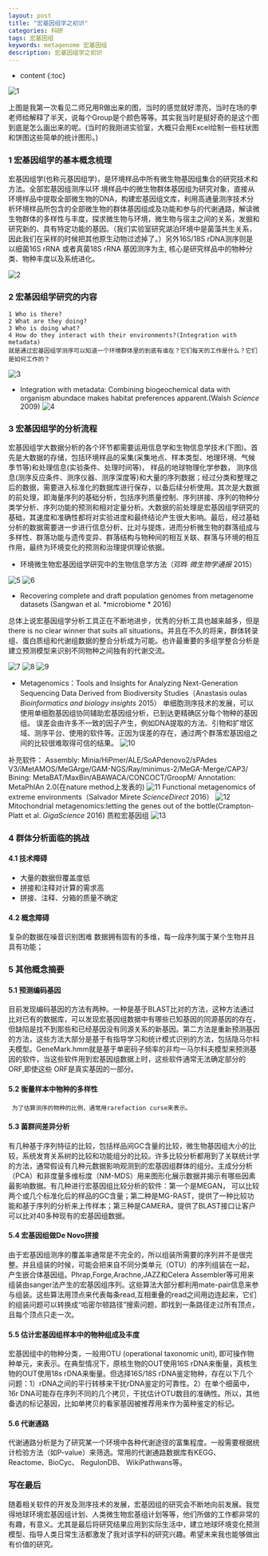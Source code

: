 ```yaml
---
layout: post
title: "宏基因组学之初识"
categories: 科研
tags: 宏基因组
keywords: metagenome 宏基因组
description: 宏基因组学之初识
---
```


* content
{:toc}

![1](http://o7zaxp1i2.bkt.clouddn.com/1.jpg)

上图是我第一次看见二师兄用R做出来的图，当时的感觉就好漂亮，当时在场的李老师给解释了半天，说每个Group是个颜色等等。其实我当时是挺好奇的是这个图到底是怎么画出来的呢。(当时的我刚进实验室，大概只会用Excel绘制一些柱状图和饼图这些简单的统计图形。)



     
### 1 宏基因组学的基本概念梳理

宏基因组学(也称元基因组学)，是环境样品中所有微生物基因组集合的研究技术和方法。全部宏基因组测序以环
境样品中的微生物群体基因组为研究对象，直接从环境样品中提取全部微生物的DNA，构建宏基因组文库，利用高通量测序技术分析环境样品所包含的全部微生物的群体基因组成及功能和参与的代谢通路，解读微生物群体的多样性与丰度，探求微生物与环境，微生物与宿主之间的关系，发掘和研究新的、具有特定功能的基因。（我们实验室研究湖泊环境中是菌藻共生关系，因此我们在采样的时候把其他原生动物过滤掉了。）另外16S/18S 
rDNA测序则是以细菌16S rRNA 或者真菌18S rRNA 基因测序为主,
核心是研究样品中的物种分类、物种丰度以及系统进化。

![2](http://o7zaxp1i2.bkt.clouddn.com/process_of_metagenomics.jpg)

### 2 宏基因组学研究的内容
    1 Who is there? 
    2 What are they doing? 
    3 Who is doing what? 
    4 How do they interact with their environments?(Integration with metadata) 
    就是通过宏基因组学测序可以知道一个环境群体里的到底有谁在？它们每天的工作是什么？它们是如何工作的？
	
![3](http://o7zaxp1i2.bkt.clouddn.com/mg.jpg)

- Integration with metadata:
Combining biogeochemical data with organism abundace makes habitat preferences apparent.(Walsh *Science* 2009)
![4](http://o7zaxp1i2.bkt.clouddn.com/11.jpg)

### 3 宏基因组学的分析流程

宏基因组学大数据分析的各个环节都需要运用信息学和生物信息学技术(下图)。首先是大数据的存储，包括环境样品的采集(采集地点、样本类型、地理环境、气候季节等)和处理信息(实验条件、处理时间等)， 样品的地球物理化学参数， 测序信息(测序反应条件、测序仪器、测序深度等)和大量的序列数据；经过分类和整理之后的数据，需要进入标准化的数据库进行保存，以备后续分析使用。其次是大数据的前处理，即海量序列的基础分析，包括序列质量控制、序列拼接、序列的物种分类学分析、序列功能的预测和相对定量分析。大数据的前处理是宏基因组学研究的基础，其速度和准确性都将对实验进度和最终结论产生很大影响。最后，经过基础分析的数据需要进一步进行信息分析、比对与提炼，进而分析微生物的群落组成与多样性、群落功能与遗传变异、群落结构与物种间的相互关联、群落与环境的相互作用，最终为环境变化的预测和治理提供理论依据。

- 环境微生物宏基因组学研究中的生物信息学方法（邓晔 *微生物学通报* 2015）

![5](http://o7zaxp1i2.bkt.clouddn.com/9.jpg)
![6](http://o7zaxp1i2.bkt.clouddn.com/8.jpg)
- Recovering complete and draft population genomes from metagenome datasets (Sangwan et al. *microbiome * 2016)

总体上说宏基因组学分析工具正在不断地进步，优秀的分析工具也越来越多，但是there is no clear winner that suits all situations。并且在不久的将来，群体转录组、蛋白质组和代谢组数据的整合分析成为可能。也许最重要的多组学整合分析是建立预测模型来识别不同物种之间独有的代谢交流。

![7](http://o7zaxp1i2.bkt.clouddn.com/6.png)
![8](http://o7zaxp1i2.bkt.clouddn.com/12.png)
![9](http://o7zaxp1i2.bkt.clouddn.com/13.png)

- Metagenomics：Tools and Insights for Analyzing Next-Generation Sequencing Data Derived from Biodiversity Studies（Anastasis oulas *Bioinformatics and biology insights* 2015）
单细胞测序技术的发展，可以使用单细胞基因组协同辅助宏基因组分析，已到达更精确区分每个物种的基因组。
误差会由许多不一致的因子产生，例如DNA提取的方法、引物和扩增区域、测序平台、使用的软件等。正因为误差的存在，通过两个群落宏基因组之间的比较很难取得可信的结果。
![10](http://o7zaxp1i2.bkt.clouddn.com/7.png)

补充软件：
Assembly:
Minia/HiPmer/ALE/SoAPdenovo2/sPAdes V3/iMetAMOS/MeGArge/GAM-NGS/Ray/minimus-2/MeGA-Merge/CAP3/
Bining:
MetaBAT/MaxBin/ABAWACA/CONCOCT/GroopM/
Annotation:
MetaPhlAn 2.0(在nature method上发表的)
![11](http://o7zaxp1i2.bkt.clouddn.com/2.png)
Functional metagenomics of extreme environments（Salvador Mirete *ScienceDirect* 2016）
![12](http://o7zaxp1i2.bkt.clouddn.com/4.jpg)
Mitochondrial metagenomics:letting the genes out of the bottle(Crampton-Platt et al. *GigaScience* 2016)
质粒宏基因组
![13](http://o7zaxp1i2.bkt.clouddn.com/f701907d-fa0d-49e6-a216-7941916c0722.png)

### 4 群体分析面临的挑战

#### 4.1 技术障碍

- 大量的数据但覆盖度低   
- 拼接和注释对计算的需求高  
- 拼接、注释、分箱的质量不确定

#### 4.2 概念障碍

复杂的数据在噪音识别困难
数据拥有固有的多维，每一段序列属于某个生物并且具有功能；

### 5 其他概念摘要

#### 5.1 预测编码基因

目前发现编码基因的方法有两种。一种是基于BLAST比对的方法，这种方法通过比对已有的数据库，可以发现宏基因组数据中有哪些已知基因的同源基因的存在，但缺陷是找不到那些和已经基因没有同源关系的新基因。第二方法是重新预测基因的方法，这些方法大部分是基于有指导学习和统计模式识别的方法，包括隐马尔科夫模型。GeneMark.hmm就是基于单密码子频率的非均一马尔科夫模型来预测基因的软件，当这些软件用到宏基因组数据上时，这些软件通常无法确定部分的ORF,即使这些 ORF是真实基因的一部分。

#### 5.2 衡量样本中物种的多样性

     为了估算测序的物种的比例，通常用rarefaction curse来表示。

#### 5.3 菌群间差异分析

有几种基于序列特征的比较，包括样品间GC含量的比较，微生物基因组大小的比较，系统发育关系树的比较和功能组分的比较。许多比较分析都用到了关联统计学的方法，通常假设有几种元数据影响观测到的宏基因组群体的组分。主成分分析（PCA）和非度量多维标度（NM-MDS）用来图形化展示数据并揭示有哪些因素最影响数据。有几种进行宏基因组比较分析的软件：第一个是MEGAN， 可以比较两个或几个标准化后的样品的GC含量；第二种是MG-RAST，提供了一种比较功能和基于序列的分析来上传样本；第三种是CAMERA，提供了BLAST接口让客户可以比对40多种现有的宏基因组数据。

#### 5.4 宏基因组做De Novo拼接

由于宏基因组测序的覆盖率通常是不完全的，所以组装所需要的序列并不是很完整。并且组装的时候，可能会把来自不同分类单元（OTU）的序列组装在一起，产生嵌合体基因组。Phrap,Forge,Arachne,JAZZ和Celera Assembler等可用来组装由sanger法产生的宏基因组序列。这些算法大部分都利用mate-pair信息来参与组装。这些算法用顶点来代表每条read,互相重叠的read之间用边连起来，它们的组装问题可以转换成“哈密尔顿路径”搜索问题，即找到一条路径走过所有顶点，且每个顶点只走一次。

#### 5.5 估计宏基因组样本中的物种组成及丰度

宏基因组中的物种分类，一般用OTU (operational taxonomic unit), 即可操作物种单元，来表示。在典型情况下，原核生物的OUT使用16S rDNA来衡量，真核生物的OUT使用18s rDNA来衡量。但选择16S/18S rDNA鉴定物种，存在以下几个问题：1）rDNA之间的平行转移来干扰rDNA鉴定的可靠性。2）在单个细菌中，16r DNA可能存在序列不同的几个拷贝，干扰估计OTU数目的准确性。所以，其他备选的标记基因，比如单拷贝的看家基因被推荐用来作为菌种鉴定的标记。

#### 5.6 代谢通路

代谢通路分析是为了研究某一个环境中各种代谢途径的富集程度。一般需要根据统计检验方法（如P-value）来筛选。常用的代谢通路数据库有KEGG、Reactome、BioCyc、 RegulonDB、 WikiPathwans等。

### 写在最后

随着相关软件的开发及测序技术的发展，宏基因组的研究会不断地向前发展。我觉得地球环境宏基因组计划、人类微生物宏基组计划等等，他们所做的工作都非常的有趣，有意义。尤其是最后将研究结果应用到实际生活中，建立地球环境变化预测模型、指导人类日常生活都激发了我对该学科的研究兴趣。希望未来我也能够做出有价值的研究。
